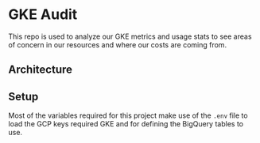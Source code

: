 # GKE Audit

This repo is used to analyze our GKE metrics and usage stats to see areas of 
concern in our resources and where our costs are coming from. 

## Architecture


## Setup

Most of the variables required for this project make use of the `.env` file to 
load the GCP keys required GKE and for defining the BigQuery tables to use.

